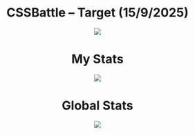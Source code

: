<h1 align="center">CSSBattle – Target (15/9/2025)</h1>

<p align="center">
  <img src="https://github.com/user-attachments/assets/f6a3a53f-8cfe-426c-87a7-f29c858e4d22">
</p>

<h1 align="center">My Stats</h1>

<p align="center">
  <img src="https://github.com/user-attachments/assets/8f0d9d96-c0cf-4d28-8aee-9ee90ff09a11">
</p>

<h1 align="center">Global Stats</h1>

<p align="center">
  <img src="https://github.com/user-attachments/assets/0663bc76-de9c-42d7-a55b-2da1fe3073fc">
</p>

